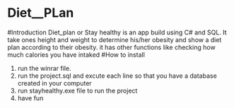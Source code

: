 # Diet__PLan
#Introduction
Diet_plan or Stay healthy is an app build using C# and SQL.
It take ones height and weight to determine his/her obesity and show a diet plan according to their obesity.
it has other functions like checking how much calories you have intaked 
#How to install
1) run the winrar file.
2) run the project.sql and excute each line so that you have a database created in your computer 
3) run stayhealthy.exe file to run the project
4) have fun
